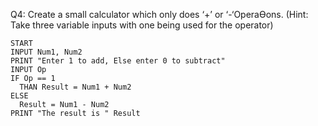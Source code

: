 Q4: Create a small calculator which only does ‘+’ or ‘-‘OperaƟons. (Hint: Take three variable inputs with
one being used for the operator)

```
START
INPUT Num1, Num2
PRINT "Enter 1 to add, Else enter 0 to subtract"
INPUT Op
IF Op == 1
  THAN Result = Num1 + Num2
ELSE
  Result = Num1 - Num2
PRINT "The result is " Result
```

